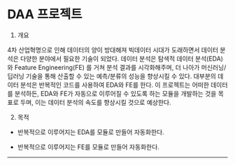 # DAA 프로젝트
1. 개요

4차 산업혁명으로 인해 데이터의 양이 방대해져 빅데이터 시대가 도래하면서 데이터 분석은 다양한 분야에서 필요한 기술이 되었다. 데이터 분석은 탐색적 데이터 분석(EDA)와 Feature Engineering(FE) 를 거쳐 분석 결과를 시각화해주며, 더 나아가 머신러닝/딥러닝 기술을 통해 산출할 수 있는 예측/분류의 성능을 향상시킬 수 있다. 대부분의 데이터 분석은 반복적인 코드를 사용하여 EDA와 FE를 한다. 이 프로젝트는 어떠한 데이터를 분석하든, EDA와 FE가 자동으로 이루어질 수 있도록 하는 모듈을 개발하는 것을 목표로 두며, 이는 데이터 분석의 속도를 향상시킬 것으로 예상한다.



2. 목적

- 반복적으로 이루어지는 EDA를 모듈로 만들어 자동화한다.

- 반복적으로 이루어지는 FE를 모듈로 만들어 자동화한다.

  

---

